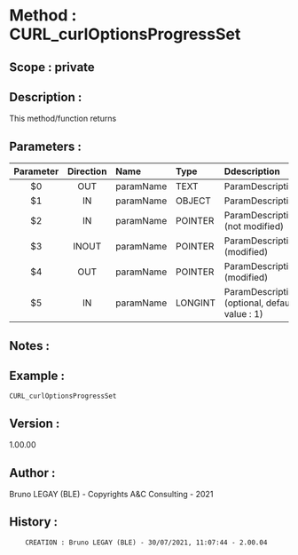 ﻿# **Method :** CURL_curlOptionsProgressSet## **Scope :** private## **Description :** This method/function returns## **Parameters :** | Parameter | Direction | Name | Type | Ddescription | |:----:|:----:|:----|:----|:----| | $0 | OUT | paramName | TEXT | ParamDescription | | $1 | IN | paramName | OBJECT | ParamDescription | | $2 | IN | paramName | POINTER | ParamDescription (not modified) | | $3 | INOUT | paramName | POINTER | ParamDescription (modified) | | $4 | OUT | paramName | POINTER | ParamDescription (modified) | | $5 | IN | paramName | LONGINT | ParamDescription (optional, default value : 1) | ## **Notes :** ## **Example :** ```CURL_curlOptionsProgressSet```## **Version :** 1.00.00## **Author :** Bruno LEGAY (BLE) - Copyrights A&C Consulting - 2021## **History :**          CREATION : Bruno LEGAY (BLE) - 30/07/2021, 11:07:44 - 2.00.04